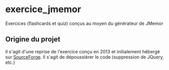 # exercice_jmemor

Exercices (flashcards et quiz) conçus au moyen du générateur de JMemor

## Origine du projet

Il s'agit d'une reprise de l'exercice conçu en 2013 et initialement hébergé sur [SourceForge](https://sourceforge.net/projects/exercice-jmemor/). Il s'agit de dépoussiérer le code (suppression de JQuery, etc.)
